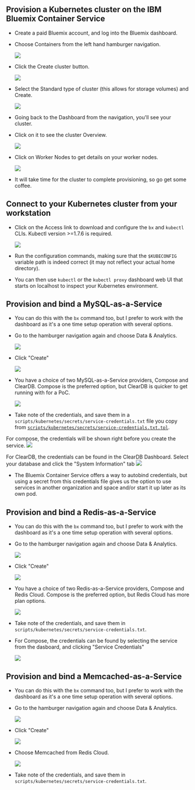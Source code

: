 ## Provision a Kubernetes cluster on the IBM Bluemix Container Service
- Create a paid Bluemix account, and log into the Bluemix dashboard.
- Choose Containers from the left hand hamburger navigation.

    ![](img/1-hamburger.png)

- Click the Create cluster button.

    ![](img/2-create-cluster.png)

- Select the Standard type of cluster (this allows for storage volumes) and Create.

    ![](img/3-standard-cluster.png)

- Going back to the Dashboard from the navigation, you'll see your cluster.

- Click on it to see the cluster Overview.

    ![](img/4-overview.png)

- Click on Worker Nodes to get details on your worker nodes.

    ![](img/5-worker-nodes.png)

- It will take time for the cluster to complete provisioning, so go get some coffee.

## Connect to your Kubernetes cluster from your workstation
- Click on the Access link to download and configure the `bx` and `kubectl` CLIs. Kubectl version >=1.7.6 is required.

    ![](img/6-access.png)

- Run the configuration commands, making sure that the `$KUBECONFIG` variable path is indeed correct (it may not reflect your actual home directory).
- You can then use `kubectl` or the `kubectl proxy` dashboard web UI that starts on localhost to inspect your Kubernetes environment.

## Provision and bind a MySQL-as-a-Service
- You can do this with the `bx` command too, but I prefer to work with the dashboard as it's a one time setup operation with several options.
- Go to the hamburger navigation again and choose Data & Analytics.

    ![](img/7-hamburger-data-analytics.png)

- Click "Create"

    ![](img/8-create-data-analytics.png)

- You have a choice of two MySQL-as-a-Service providers, Compose and ClearDB. Compose is the preferred option, but ClearDB is quicker to get running with for a PoC.

    ![](img/9-create-mysql-service.png)

- Take note of the credentials, and save them in a `scripts/kubernetes/secrets/service-credentials.txt` file you copy from [`scripts/kubernetes/secrets/service-credentials.txt.tpl`](../scripts/kubernetes/secrets/service-credentials.txt.tpl).

For compose, the credentials will be shown right before you create the service.
    ![](img/12-compose-credentials.png)

For ClearDB, the credentials can be found in the ClearDB Dashboard. Select your database and click the "System Information" tab
    ![](img/13-cleardb-credentials.png)

- The Bluemix Container Service offers a way to autobind credentials, but using a secret from this credentials file gives us the option to use services in another organization and space and/or start it up later as its own pod.

## Provision and bind a Redis-as-a-Service
- You can do this with the `bx` command too, but I prefer to work with the dashboard as it's a one time setup operation with several options.
- Go to the hamburger navigation again and choose Data & Analytics.

    ![](img/7-hamburger-data-analytics.png)

- Click "Create"

    ![](img/8-create-data-analytics.png)

- You have a choice of two Redis-as-a-Service providers, Compose and Redis Cloud. Compose is the preferred option, but Redis Cloud has more plan options.

    ![](img/10-create-redis-service.png)

- Take note of the credentials, and save them in `scripts/kubernetes/secrets/service-credentials.txt`.


- For Compose, the credentials can be found by selecting the service from the dasboard, and clicking "Service Credentials"

    ![](img/14-redis-credentials.png)

## Provision and bind a Memcached-as-a-Service
- You can do this with the `bx` command too, but I prefer to work with the dashboard as it's a one time setup operation with several options.
- Go to the hamburger navigation again and choose Data & Analytics.

    ![](img/7-hamburger-data-analytics.png)

- Click "Create"

    ![](img/8-create-data-analytics.png)

- Choose Memcached from Redis Cloud.

    ![](img/11-create-memcached-service.png)

- Take note of the credentials, and save them in `scripts/kubernetes/secrets/service-credentials.txt`.
